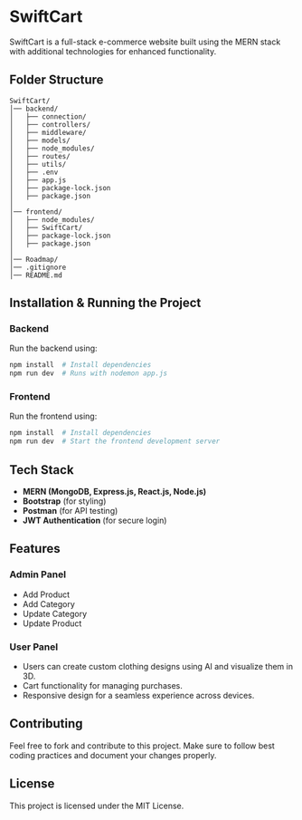 # SwiftCart

SwiftCart is a full-stack e-commerce website built using the MERN stack with additional technologies for enhanced functionality.

## Folder Structure

```
SwiftCart/
│── backend/
│   ├── connection/
│   ├── controllers/
│   ├── middleware/
│   ├── models/
│   ├── node_modules/
│   ├── routes/
│   ├── utils/
│   ├── .env
│   ├── app.js
│   ├── package-lock.json
│   ├── package.json
│
│── frontend/
│   ├── node_modules/
│   ├── SwiftCart/
│   ├── package-lock.json
│   ├── package.json
│
│── Roadmap/
│── .gitignore
│── README.md
```

## Installation & Running the Project

### Backend

Run the backend using:

```sh
npm install  # Install dependencies
npm run dev  # Runs with nodemon app.js
```

### Frontend

Run the frontend using:

```sh
npm install  # Install dependencies
npm run dev  # Start the frontend development server
```

## Tech Stack

- **MERN (MongoDB, Express.js, React.js, Node.js)**
- **Bootstrap** (for styling)
- **Postman** (for API testing)
- **JWT Authentication** (for secure login)

## Features

### Admin Panel

- Add Product
- Add Category
- Update Category
- Update Product

### User Panel

- Users can create custom clothing designs using AI and visualize them in 3D.
- Cart functionality for managing purchases.
- Responsive design for a seamless experience across devices.

## Contributing

Feel free to fork and contribute to this project. Make sure to follow best coding practices and document your changes properly.

## License

This project is licensed under the MIT License.
